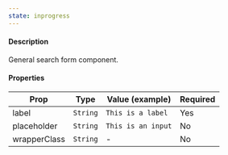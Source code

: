 ```yaml
---
state: inprogress
---
```


#### Description

General search form component.

#### Properties

| Prop         | Type     | Value (example)    | Required |
| ------------ | -------- | ------------------ | -------- |
| label        | `String` | `This is a label`  | Yes      |
| placeholder  | `String` | `This is an input` | No       |
| wrapperClass | `String` | -                  | No       |
